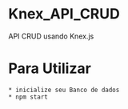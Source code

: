 # Knex_API_CRUD
 API CRUD usando Knex.js

# Para Utilizar
    * inicialize seu Banco de dados 
    * npm start